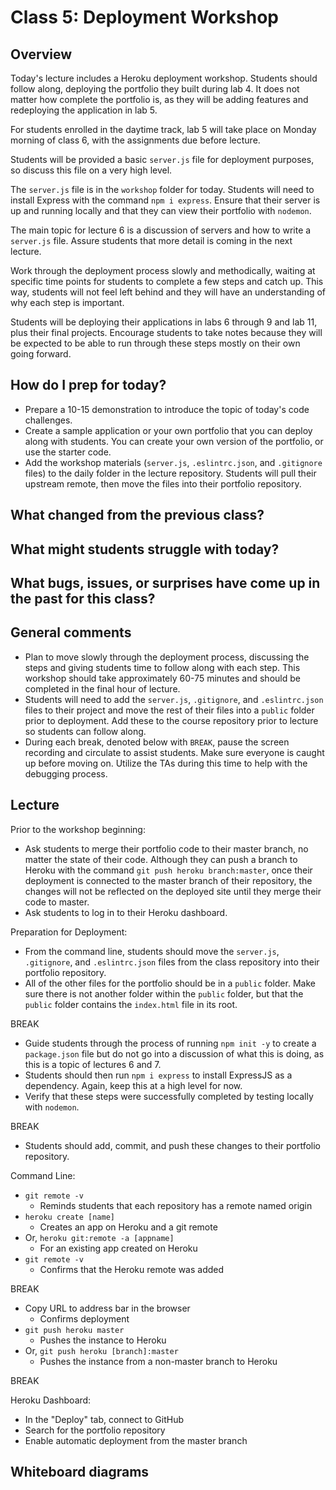 # Class 5: Deployment Workshop 

## Overview

Today's lecture includes a Heroku deployment workshop. Students should follow along, deploying the portfolio they built during lab 4. It does not matter how complete the portfolio is, as they will be adding features and redeploying the application in lab 5. 

For students enrolled in the daytime track, lab 5 will take place on Monday morning of class 6, with the assignments due before lecture.

Students will be provided a basic `server.js` file for deployment purposes, so discuss this file on a very high level. 

The `server.js` file is in the `workshop` folder for today. Students will need to install Express with the command `npm i express`. Ensure that their server is up and running locally and that they can view their portfolio with `nodemon`.

The main topic for lecture 6 is a discussion of servers and how to write a `server.js` file. Assure students that more detail is coming in the next lecture.

Work through the deployment process slowly and methodically, waiting at specific time points for students to complete a few steps and catch up. This way, students will not feel left behind and they will have an understanding of why each step is important.

Students will be deploying their applications in labs 6 through 9 and lab 11, plus their final projects. Encourage students to take notes because they will be expected to be able to run through these steps mostly on their own going forward.

## How do I prep for today?

- Prepare a 10-15 demonstration to introduce the topic of today's code challenges.
- Create a sample application or your own portfolio that you can deploy along with students. You can create your own version of the portfolio, or use the starter code.
- Add the workshop materials (`server.js`, `.eslintrc.json`, and `.gitignore` files) to the daily folder in the lecture repository. Students will pull their upstream remote, then move the files into their portfolio repository.

## What changed from the previous class?

## What might students struggle with today?

## What bugs, issues, or surprises have come up in the past for this class?

## General comments

- Plan to move slowly through the deployment process, discussing the steps and giving students time to follow along with each step. This workshop should take approximately 60-75 minutes and should be completed in the final hour of lecture.
- Students will need to add the `server.js`, `.gitignore`, and `.eslintrc.json` files to their project and move the rest of their files into a `public` folder prior to deployment. Add these to the course repository prior to lecture so students can follow along.
- During each break, denoted below with `BREAK`, pause the screen recording and circulate to assist students. Make sure everyone is caught up before moving on. Utilize the TAs during this time to help with the debugging process.

## Lecture

Prior to the workshop beginning:
- Ask students to merge their portfolio code to their master branch, no matter the state of their code. Although they can push a branch to Heroku with the command `git push heroku branch:master`, once their deployment is connected to the master branch of their repository, the changes will not be reflected on the deployed site until they merge their code to master.
- Ask students to log in to their Heroku dashboard.

Preparation for Deployment:
- From the command line, students should move the `server.js`, `.gitignore`, and `.eslintrc.json` files from the class repository into their portfolio repository.
- All of the other files for the portfolio should be in a `public` folder. Make sure there is not another folder within the `public` folder, but that the `public` folder contains the `index.html` file in its root.

BREAK

- Guide students through the process of running `npm init -y` to create a `package.json` file but do not go into a discussion of what this is doing, as this is a topic of lectures 6 and 7.
- Students should then run `npm i express` to install ExpressJS as a dependency. Again, keep this at a high level for now.
- Verify that these steps were successfully completed by testing locally with `nodemon`.

BREAK

- Students should add, commit, and push these changes to their portfolio repository.

Command Line:
- `git remote -v`
  - Reminds students that each repository has a remote named origin
- `heroku create [name]`
  - Creates an app on Heroku and a git remote
- Or, `heroku git:remote -a [appname]`
  - For an existing app created on Heroku
- `git remote -v`
  - Confirms that the Heroku remote was added

BREAK

- Copy URL to address bar in the browser
  - Confirms deployment
- `git push heroku master`
  - Pushes the instance to Heroku
- Or, `git push heroku [branch]:master`
  - Pushes the instance from a non-master branch to Heroku

BREAK

Heroku Dashboard:
- In the "Deploy" tab, connect to GitHub
- Search for the portfolio repository
- Enable automatic deployment from the master branch

## Whiteboard diagrams
